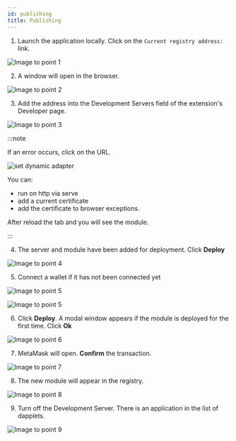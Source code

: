 ```yaml
---
id: publishing
title: Publishing
---
```


1. Launch the application locally. Click on the `Current registry address:` link.

![Image to point 1](/img/pub_01.png)

2. A window will open in the browser.

![Image to point 2](/img/pub_02.png)

3. Add the address into the Development Servers field of the extension's Developer page.

![Image to point 3](/img/pub_03.png)

:::note

If an error occurs, click on the URL.

![set dynamic adapter](/img/gs_4.jpg)

You can:

- run on http via serve
- add a current certificate
- add the certificate to browser exceptions.

After reload the tab and you will see the module.

:::

4. The server and module have been added for deployment. Click **Deploy**

![Image to point 4](/img/pub_04.png)

5. Connect a wallet if it has not been connected yet

![Image to point 5](/img/pub_05_1.png)

![Image to point 5](/img/pub_05_2.png)

6. Click **Deploy**. A modal window appears if the module is deployed for the first time. Click **Ok**

![Image to point 6](/img/pub_07.png)

7. MetaMask will open. **Confirm** the transaction.

![Image to point 7](/img/pub_08.png)

8. The new module will appear in the registry.

![Image to point 8](/img/pub_09.png)

9. Turn off the Development Server. There is an application in the list of dapplets.

![Image to point 9](/img/pub_10.png)
